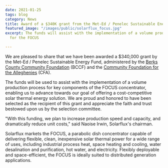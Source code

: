 ```yaml
---
date: 2021-01-25
tags: blog
category: News
title: Award of a $340K grant from the Met-Ed / Penelec Sustainable Energy Fund
featured_image: "/images/public/solarflux_focus.jpg"
excerpt: The funds will assist with the implementation of a volume production process
  for the FOCUS

---
```

We are pleased to share that we have been awarded a $340,000 grant by the Met-Ed / Penelec Sustainable Energy Fund, administered by the [Berks County Community Foundation](https://bccf.org/) (BCCF) and the [Community Foundation for the Alleghenies](https://cfalleghenies.org/) (CFA).

The funds will be used to assist with the implementation of a volume production process for key components of the FOCUS concentrator, enabling us to advance towards our goal of offering a cost-competitive solar thermal energy solution. We are proud and honored to have been selected as the recipient of this grant and appreciate the faith and trust bestowed upon us by the selection committee.

"With this funding, we plan to increase production speed and capacity, and dramatically reduce unit costs," said Naoise Irwin, Solarflux's chairman.

Solarflux markets the FOCUS, a parabolic dish concentrator capable of delivering flexible, clean, inexpensive solar thermal power for a wide range of uses, including industrial process heat, space heating and cooling, water desalination and purification, hot water, and electricity. Flexibly deployable and space-efficient, the FOCUS is ideally suited to distributed generation applications.  